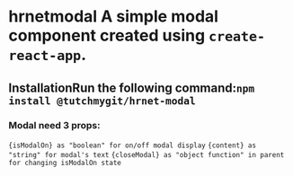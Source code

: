 # hrnetmodal A simple modal component created using `create-react-app`.

## InstallationRun the following command:`npm install @tutchmygit/hrnet-modal`

### Modal need 3 props:

`{isModalOn} as "boolean" for on/off modal display`
`{content} as "string" for modal's text`
`{closeModal} as "object function" in parent for changing isModalOn state`